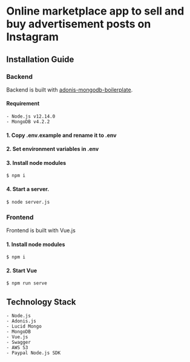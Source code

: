 # Online marketplace app to sell and buy advertisement posts on Instagram

## Installation Guide

### Backend

Backend is built with [adonis-mongodb-boilerplate](https://github.com/duyluonglc/adonis-mongodb-boilerplate).

#### Requirement

    - Node.js v12.14.0
    - MongoDB v4.2.2

#### 1. Copy .env.example and rename it to .env
#### 2. Set environment variables in .env
#### 3. Install node modules
```console
$ npm i
```
#### 4. Start a server.
```
$ node server.js
```

### Frontend

Frontend is built with Vue.js

#### 1. Install node modules
```console
$ npm i
```
#### 2. Start Vue
```console
$ npm run serve
```

## Technology Stack

    - Node.js
    - Adonis.js
    - Lucid Mongo
    - MongoDB
    - Vue.js
    - Swagger
    - AWS S3
    - Paypal Node.js SDK